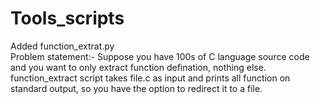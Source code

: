 # Tools_scripts

<p>Added function_extrat.py<br />Problem statement:- Suppose you have 100s of C language source code and you want to only extract function defination, nothing else.<br />function_extract script takes file.c as input and prints all function on standard output, so you have the option to redirect it to a file.</p>
